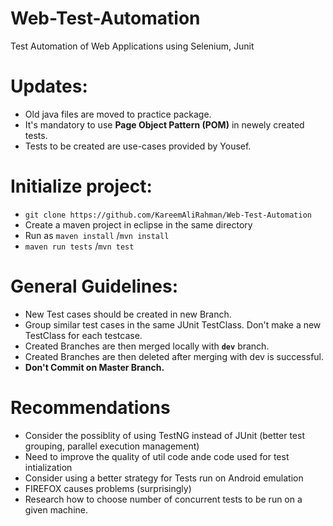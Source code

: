 # Web-Test-Automation
 Test Automation of Web Applications using Selenium, Junit

# Updates:
 - Old java files are moved to practice package.
 - It's mandatory to use **Page Object Pattern (POM)** in newely created tests.
 - Tests to be created are use-cases provided by Yousef.
 
# Initialize project:
 - ` git clone https://github.com/KareemAliRahman/Web-Test-Automation `
 - Create a maven project in eclipse in the same directory
 - Run as ` maven install ` /` mvn install `
 - `maven run tests` /` mvn test `
 
# General Guidelines:
 - New Test cases should be created in new Branch.
 - Group similar test cases in the same JUnit TestClass. Don't make a new TestClass for each testcase.
 - Created Branches are then merged locally with **`dev`**  branch.
 - Created Branches are then deleted after merging with dev is successful.
 - **Don't Commit on Master Branch.**
 
# Recommendations
 - Consider the possiblity of using TestNG instead of JUnit (better test grouping, parallel execution management)
 - Need to improve the quality of util code ande code used for test intialization
 - Consider using a better strategy for Tests run on Android emulation
 - FIREFOX causes problems (surprisingly)
 - Research how to choose number of concurrent tests to be run on a given machine.